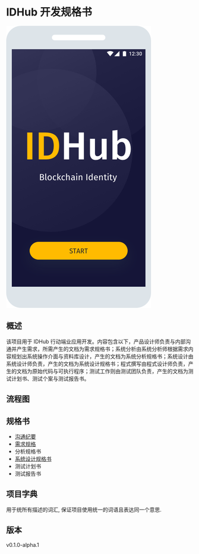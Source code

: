# IDHub 开发规格书
![Screenshot](assets/screen-splash.png)

## 概述

该项目用于 IDHub 行动端业应用开发。内容包含以下，产品设计师负责与内部沟通并产生需求，所需产生的文档为需求规格书；系统分析由系统分析师根据需求内容规划出系统操作介面与资料库设计，产生的文档为系统分析规格书；系统设计由系统设计师负责，产生的文档为系统设计规格书；程式撰写由程式设计师负责，产生的文档为原始代码与可执行程序；测试工作则由测试团队负责，产生的文档为测试计划书、测试个案与测试报告书。

## 流程图

## 规格书

* [沟通纪要](./interviews.md)
* [需求规格](./requirements.md)
* 分析规格书
* [系统设计规格书](./system-architecture.md)
* 测试计划书
* 测试报告书

## 项目字典

用于统所有描述的词汇, 保证项目使用统一的词语且表达同一个意思.

## 版本
v0.1.0-alpha.1